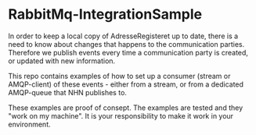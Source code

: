 # RabbitMq-IntegrationSample
In order to keep a local copy of AdresseRegisteret up to date, there is a need to know about changes that happens to the communication parties. 
Therefore we publish events every time a communication party is created, or updated with new information. 

This repo contains examples of how to set up a consumer (stream or AMQP-client) of these events - either from a stream, or from a dedicated AMQP-queue that NHN publishes to. 

These examples are proof of consept. The examples are tested and they "work on my machine". 
It is your responsibility to make it work in your environment.

